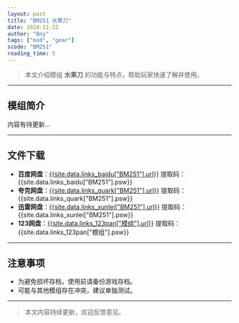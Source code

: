 ```yaml
---
layout: post
title: "BM251 水果刀"
date: 2024-11-22
author: "Bny"
tags: ["mod", "gear"]
scode: "BM251"
reading_time: 5
---
```


> 本文介绍模组 **水果刀** 的功能与特点，帮助玩家快速了解并使用。

---

## 模组简介

内容有待更新...

---

## 文件下载
- **百度网盘**：[{{site.data.links_baidu["BM251"].url}}]({{site.data.links_baidu["BM251"].url}}) 提取码：{{site.data.links_baidu["BM251"].psw}}
- **夸克网盘**：[{{site.data.links_quark["BM251"].url}}]({{site.data.links_quark["BM251"].url}}) 提取码：{{site.data.links_quark["BM251"].psw}}
- **迅雷网盘**：[{{site.data.links_xunlei["BM251"].url}}]({{site.data.links_xunlei["BM251"].url}}) 提取码：{{site.data.links_xunlei["BM251"].psw}}
- **123网盘**：[{{site.data.links_123pan["模组"].url}}]({{site.data.links_123pan["模组"].url}}) 提取码：{{site.data.links_123pan["模组"].psw}}

---

## 注意事项
- 为避免损坏存档，使用前请备份游戏存档。
- 可能与其他模组存在冲突，建议单独测试。

---

> 本文内容持续更新，欢迎反馈意见。
